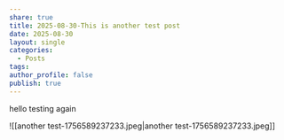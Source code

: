 ```yaml
---
share: true
title: 2025-08-30-This is another test post
date: 2025-08-30
layout: single
categories:
  - Posts
tags:
author_profile: false
publish: true
---
```


hello testing again

![[another test-1756589237233.jpeg|another test-1756589237233.jpeg]]

